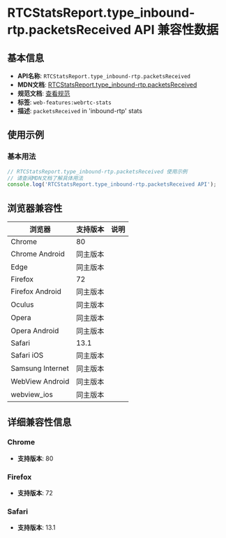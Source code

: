 # RTCStatsReport.type_inbound-rtp.packetsReceived API 兼容性数据

## 基本信息

- **API名称**: `RTCStatsReport.type_inbound-rtp.packetsReceived`
- **MDN文档**: [RTCStatsReport.type_inbound-rtp.packetsReceived](https://developer.mozilla.org/docs/Web/API/RTCInboundRtpStreamStats/packetsReceived)
- **规范文档**: [查看规范](https://w3c.github.io/webrtc-stats/#dom-rtcreceivedrtpstreamstats-packetsreceived)
- **标签**: `web-features:webrtc-stats`
- **描述**: `packetsReceived` in 'inbound-rtp' stats

## 使用示例

### 基本用法

```javascript
// RTCStatsReport.type_inbound-rtp.packetsReceived 使用示例
// 请查阅MDN文档了解具体用法
console.log('RTCStatsReport.type_inbound-rtp.packetsReceived API');
```

## 浏览器兼容性

| 浏览器 | 支持版本 | 说明 |
|--------|----------|------|
| Chrome | 80 |  |
| Chrome Android | 同主版本 |  |
| Edge | 同主版本 |  |
| Firefox | 72 |  |
| Firefox Android | 同主版本 |  |
| Oculus | 同主版本 |  |
| Opera | 同主版本 |  |
| Opera Android | 同主版本 |  |
| Safari | 13.1 |  |
| Safari iOS | 同主版本 |  |
| Samsung Internet | 同主版本 |  |
| WebView Android | 同主版本 |  |
| webview_ios | 同主版本 |  |

## 详细兼容性信息

### Chrome

- **支持版本**: 80

### Firefox

- **支持版本**: 72

### Safari

- **支持版本**: 13.1

